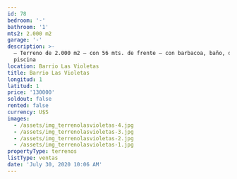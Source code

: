 ```yaml
---
id: 78
bedroom: '-'
bathroom: '1'
mts2: 2.000 m2
garage: '-'
description: >-
  – Terreno de 2.000 m2 – con 56 mts. de frente – con barbacoa, baño, depósito y
  piscina
location: Barrio Las Violetas
title: Barrio Las Violetas
longitud: 1
latitud: 1
price: '130000'
soldout: false
rented: false
currency: U$S
images:
  - /assets/img_terrenolasvioletas-4.jpg
  - /assets/img_terrenolasvioletas-3.jpg
  - /assets/img_terrenolasvioletas-2.jpg
  - /assets/img_terrenolasvioletas-1.jpg
propertyType: terrenos
listType: ventas
date: 'July 30, 2020 10:06 AM'
---
```



